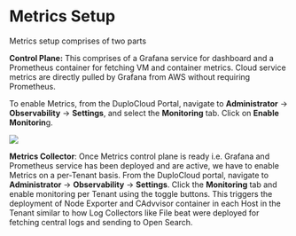 # Metrics Setup

Metrics setup comprises of two parts

**Control Plane:** This comprises of a Grafana service for dashboard and a Prometheus container for fetching VM and container metrics. Cloud service metrics are directly pulled by Grafana from AWS without requiring Prometheus.&#x20;

&#x20;To enable Metrics, from the DuploCloud Portal, navigate to **Administrator** -> **Observability** -> **Settings**, and select the **Monitoring** tab. Click on **Enable Monitorin**g.&#x20;

![](<../../.gitbook/assets/image (21) (1).png>)

**Metrics Collector**: Once Metrics control plane is ready i.e. Grafana and Prometheus service has been deployed and are active, we have to enable Metrics on a per-Tenant basis. From the DuploCloud portal, navigate to **Administrator** -> **Observability** -> **Settings**. Click the **Monitoring** tab and enable monitoring per Tenant using the toggle buttons. This triggers the deployment of Node Exporter and CAdvvisor container in each Host in the Tenant similar to how Log Collectors like File beat were deployed for fetching central logs and sending to Open Search.&#x20;
